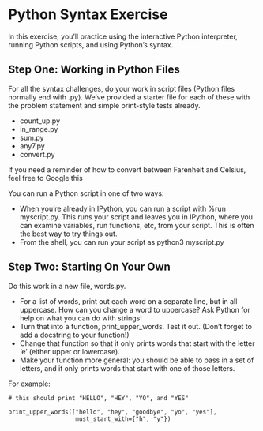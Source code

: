 # Python Syntax Exercise
In this exercise, you’ll practice using the interactive Python interpreter, running Python scripts, and using Python’s syntax.

## Step One: Working in Python Files
For all the syntax challenges, do your work in script files (Python files normally end with .py). We’ve provided a starter file for each of these with the problem statement and simple print-style tests already.
- count_up.py
- in_range.py
- sum.py
- any7.py
- convert.py

If you need a reminder of how to convert between Farenheit and Celsius, feel free to Google this

You can run a Python script in one of two ways:
- When you’re already in IPython, you can run a script with %run myscript.py. This runs your script and leaves you in IPython, where you can examine variables, run functions, etc, from your script. This is often the best way to try things out.
- From the shell, you can run your script as python3 myscript.py

## Step Two: Starting On Your Own
Do this work in a new file, words.py.
- For a list of words, print out each word on a separate line, but in all uppercase. How can you change a word to uppercase? Ask Python for help on what you can do with strings!
- Turn that into a function, print_upper_words. Test it out. (Don’t forget to add a docstring to your function!)
- Change that function so that it only prints words that start with the letter ‘e’ (either upper or lowercase).
- Make your function more general: you should be able to pass in a set of letters, and it only prints words that start with one of those letters.

For example:

```
# this should print "HELLO", "HEY", "YO", and "YES"

print_upper_words(["hello", "hey", "goodbye", "yo", "yes"],
                   must_start_with={"h", "y"})
```
